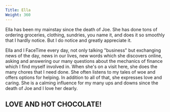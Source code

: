 ```yaml
---
Title: Ella
Weight: 360
---
```


Ella has been my mainstay since the death of Joe. She has done tons of ordering groceries, clothing, sundries, you name it, and does it so smoothly that I hardly notice. But I do notice and greatly appreciate it.

Ella and I FaceTime every day, not only talking "business" but exchanging news of the day, news in our lives, new words which she discovers online, asking and answering our many questions about the mechanics of finance which I find myself involved in. When she's on a visit here, she does the many chores that I need done. She often listens to my tales of woe and offers options for helping. In addition to all of that, she expresses love and caring. She is a calming influence for my many ups and downs since the death of Joe and I love her dearly.

## LOVE AND HOT CHOCOLATE!